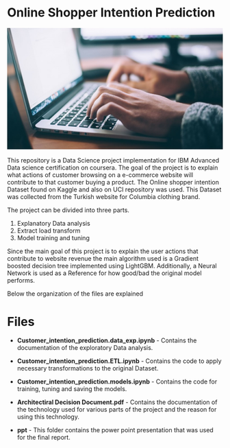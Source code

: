 # Online Shopper Intention Prediction


![](https://github.com/NikhilDange1/IBM-Capstone/blob/master/ppt/online_browsing.jpg)

This repository is a Data Science project implementation for IBM Advanced Data science certification on coursera. The goal of the project is to explain what actions of   customer browsing on a e-commerce website will contribute to that customer buying a product. The Online shopper intention Dataset found on Kaggle and also on UCI repository was used. This Dataset was collected from the Turkish website for Columbia clothing brand. 

The project can be divided into three parts. 
1. Explanatory Data analysis 
2. Extract load transform 
3. Model training and tuning 

Since the main goal of this project is to explain the user actions that contribute to website revenue the main algorithm used is a Gradient boosted decision tree implemented using LightGBM. Additionally, a Neural Network is used as a Reference for how good/bad the original model performs. 

Below the organization of the files are explained



# Files
- **Customer_intention_prediction.data_exp.ipynb** - Contains the documentation of the exploratory Data analysis.

- **Customer_intention_prediction.ETL.ipynb** - Contains the code to apply necessary transformations to the original Dataset.

- **Customer_intention_prediction.models.ipynb** - Contains the code for  training, tuning and saving the models.

- **Architectiral Decision Document.pdf** - Contains the documentation of the technology used for various parts of the project  and the reason for using this technology.

- **ppt** - This folder contains the power point presentation that was used for the final report.

